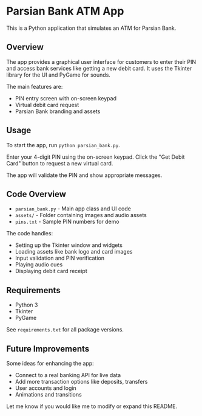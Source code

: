 # Parsian Bank ATM App

This is a Python application that simulates an ATM for Parsian Bank. 

## Overview

The app provides a graphical user interface for customers to enter their PIN and access bank services like getting a new debit card. It uses the Tkinter library for the UI and PyGame for sounds.

The main features are:

- PIN entry screen with on-screen keypad
- Virtual debit card request
- Parsian Bank branding and assets

## Usage

To start the app, run `python parsian_bank.py`. 

Enter your 4-digit PIN using the on-screen keypad. Click the "Get Debit Card" button to request a new virtual card.

The app will validate the PIN and show appropriate messages.

## Code Overview

- `parsian_bank.py` - Main app class and UI code 
- `assets/` - Folder containing images and audio assets
- `pins.txt` - Sample PIN numbers for demo

The code handles:

- Setting up the Tkinter window and widgets
- Loading assets like bank logo and card images 
- Input validation and PIN verification
- Playing audio cues
- Displaying debit card receipt

## Requirements

- Python 3
- Tkinter 
- PyGame

See `requirements.txt` for all package versions.

## Future Improvements

Some ideas for enhancing the app:

- Connect to a real banking API for live data
- Add more transaction options like deposits, transfers
- User accounts and login
- Animations and transitions

Let me know if you would like me to modify or expand this README.
